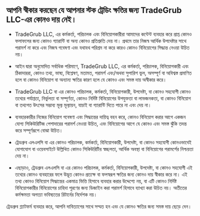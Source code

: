 ## আপনি স্বীকার করছেন যে আপনার স্টক ট্রেডিং ক্ষতির জন্য TradeGrub LLC-এর কোনও দায় নেই।

- TradeGrub LLC, এর কর্মকর্তা, পরিচালক এবং বিনিয়োগকারীরা আমাদের কন্টেন্ট ব্যবহার করে প্রাপ্ত কোনও ফলাফলের জন্য কোনও গ্যারান্টি বা অন্য কোনও প্রতিশ্রুতি দেয় না। প্রথমে তার নিজস্ব আর্থিক উপদেষ্টার সাথে পরামর্শ না করে এবং নিজস্ব গবেষণা এবং যথাযথ পরিশ্রম না করে কারও কোনও বিনিয়োগের সিদ্ধান্ত নেওয়া উচিত নয়।
- আইন দ্বারা অনুমোদিত সর্বাধিক পরিমাণে, TradeGrub LLC, এর কর্মকর্তা, পরিচালক, বিনিয়োগকারী এবং ঠিকাদাররা, কোনও তথ্য, ভাষ্য, বিশ্লেষণ, মতামত, পরামর্শ এবং/অথবা সুপারিশ ভুল, অসম্পূর্ণ বা অবিশ্বস্ত প্রমাণিত হলে বা কোনও বিনিয়োগ বা অন্যান্য ক্ষতির কারণ হলে যে কোনও এবং সমস্ত দায় অস্বীকার করে।
- TradeGrub LLC বা এর কোনও পরিচালক, কর্মকর্তা, বিনিয়োগকারী, উপদেষ্টা, বা কোনও সহযোগী কোনও তথ্যের পর্যাপ্ততা, নির্ভুলতা বা সম্পূর্ণতা, কোনও নির্দিষ্ট বিনিয়োগের উপযুক্ততা বা লাভজনকতা, বা কোনও বিনিয়োগ বা তথ্যগত উৎসের সম্ভাব্য মূল্য মূল্যায়ন, যাচাই বা গ্যারান্টি দিতে পারে না এবং দেয় না।
- ব্যবহারকারীর নিজের বিনিয়োগ গবেষণা এবং সিদ্ধান্তের দায়িত্ব বহন করে, কোনও বিনিয়োগ করার আগে একজন যোগ্য সিকিউরিটিজ পেশাদারের পরামর্শ নেওয়া উচিত, এবং বিনিয়োগের আগে যে কোনও এবং সমস্ত ঝুঁকি তদন্ত করে সম্পূর্ণরূপে বোঝা উচিত।

- ট্রেডগ্রুব এলএলসি বা এর কোনও পরিচালক, কর্মকর্তা, বিনিয়োগকারী, উপদেষ্টা, বা কোনও সহযোগী কোনওভাবেই যোগাযোগ বা ওয়েবসাইটে উল্লিখিত কোনও সিকিউরিটির স্বচ্ছলতা, আর্থিক অবস্থা বা বিনিয়োগের পরামর্শের নিশ্চয়তা দেয় না।

- এছাড়াও, ট্রেডগ্রুব এলএলসি বা এর কোনও পরিচালক, কর্মকর্তা, বিনিয়োগকারী, উপদেষ্টা, বা কোনও সহযোগী এই তথ্যের কোনও ব্যবহারের ফলে উদ্ভূত কোনও প্রত্যক্ষ বা ফলস্বরূপ ক্ষতির জন্য কোনও দায় স্বীকার করে না। এই তথ্য কোনও বিনিয়োগ সিদ্ধান্তের একমাত্র ভিত্তি হিসাবে ব্যবহার করার উদ্দেশ্যে নয়, বা এটি কোনও নির্দিষ্ট বিনিয়োগকারীর বিনিয়োগের চাহিদা পূরণের জন্য ডিজাইন করা পরামর্শ হিসাবে ব্যাখ্যা করা উচিত নয়। অতীতের কর্মক্ষমতা অগত্যা ভবিষ্যতের রিটার্নের নির্দেশক নয়।

ট্রেডগ্রুব প্ল্যাটফর্ম ব্যবহার করে, আপনি দাবিত্যাগের সাথে সম্মত হন এবং যে কোনও ক্ষতির জন্য সমস্ত দায় ছেড়ে দেন।

